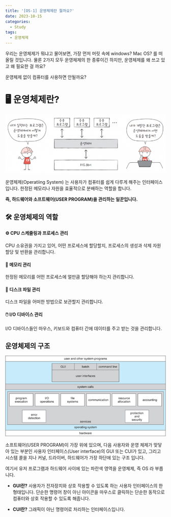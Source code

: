 ```yaml
---
title: '[OS-1] 운영체제란 뭘까요?'
date: 2023-10-15
categories:
  - Study
tags:
  - 운영체제
---
```


우리는 운영체제가 뭐냐고 물어보면, 가장 먼저 머릿 속에 windows? Mac OS? 를 떠올릴 것입니다. 물론 2가지 모두 운영체제의 한 종류이긴 하지만, 운영체제를 왜 쓰고 있고 왜 필요한 걸 까요?

운영체제 없이 컴퓨터를 사용하면 안될까요?

# 🖥️ 운영체제란?

![](images/Pasted%20image%2020231015170653.png)

운영체제(Operatiing System) 는 사용자가 컴퓨터를 쉽게 다루게 해주는 인터페이스 입니다. 한정된 메모리나 자원을 효율적으로 분배하는 역할을 합니다.

**즉, 하드웨어와 소프트웨어(USER PROGRAM)을 관리하는 일꾼입니다.**

## 🛠️ 운영체제의 역할

#### ⚙️ CPU 스케줄링과 프로세스 관리

CPU 소유권을 가지고 있어, 어떤 프로세스에 할당할지, 프로세스의 생성과 삭제 자원 할당 및 반환을 관리합니다.

#### 🛒 메모리 관리

한정된 메모리를 어떤 프로세스에 얼만큼 할당해야 하는지 관리합니다.

#### 💽 디스크 파일 관리

디스크 파일을 어떠한 방법으로 보관할지 관리합니다.

#### 🖱️ I/O 디바이스 관리

I/O 디바이스들인 마우스, 키보드와 컴퓨터 간에 데이터를 주고 받는 것을 관리합니다.

## 운영체제의 구조

![](images/Pasted%20image%2020231015171713.png)

소프트웨어(USER PROGRAM)이 가장 위에 있으며, 다음 사용자와 운영 체제가 맞닿아 있는 부분인 사용자 인터페이스(User interface)의 GUI 또는 CUI가 있고, 그리고 시스템 콜을 지나 커널, 드라이버, 하드웨어가 가장 하단에 있는 구조 입니다.

여기서 유저 프로그램과 하드웨어 사이에 있는 파란색 영역을 운영체제, 즉 OS 라 부릅니다.

- **GUI란?** 사용자가 전자장치와 상호 작용할 수 있도록 하는 사용자 인터페이스의 한 형태입니다. 단순한 명령어 창이 아닌 아이콘을 마우스로 클릭하는 단순한 동작으로 컴퓨터와 상호 작용할 수 있도록 해줍니다.

- **CUI란?** 그래픽이 아닌 명령어로 처리하는 인터페이스입니다.
